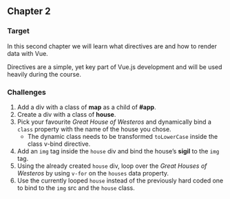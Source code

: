 ## Chapter 2

### Target

In this second chapter we will learn what directives are and how to render data with Vue. 

Directives are a simple, yet key part of Vue.js development and will be used heavily during the course.

### Challenges

1. Add a div with a class of **map** as a child of **#app**.
2. Create a div with a class of **house**.
3. Pick your favourite _Great House of Westeros_ and dynamically bind a `class` property with the name of the house you chose.
    - The dynamic class needs to be transformed `toLowerCase` inside the class v-bind directive.
4. Add an `img` tag inside the `house` div and bind the house’s **sigil** to the `img` tag.
5. Using the already created `house` div, loop over the _Great Houses of Westeros_ by using `v-for` 
on the `houses` data property.
6. Use the currently looped `house` instead of the previously hard coded one to bind to the `img` src and the `house` class.
